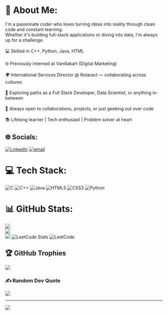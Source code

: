 # 💫 About Me:
I'm a passionate coder who loves turning ideas into reality through clean code and constant learning.<br>Whether it's building full-stack applications or diving into data, I'm always up for a challenge.<br><br>💻 Skilled in C++, Python, Java, HTML<br><br>🌐 Previously interned at Vanillakart (Digital Marketing)<br><br>🌍 International Services Director @ Rotaract — collaborating across cultures<br><br>🚀 Exploring paths as a Full Stack Developer, Data Scientist, or anything in-between<br><br>🤝 Always open to collaborations, projects, or just geeking out over code<br><br>📚 Lifelong learner | Tech enthusiast | Problem solver at heart


## 🌐 Socials:
[![LinkedIn](https://img.shields.io/badge/LinkedIn-%230077B5.svg?logo=linkedin&logoColor=white)](https://linkedin.com/in/parvathi-p-3707552a6) [![email](https://img.shields.io/badge/Email-D14836?logo=gmail&logoColor=white)](mailto:parvathi.pratap.h@gmail.com) 

# 💻 Tech Stack:
![C](https://img.shields.io/badge/c-%2300599C.svg?style=for-the-badge&logo=c&logoColor=white) ![C++](https://img.shields.io/badge/c++-%2300599C.svg?style=for-the-badge&logo=c%2B%2B&logoColor=white) ![Java](https://img.shields.io/badge/java-%23ED8B00.svg?style=for-the-badge&logo=openjdk&logoColor=white) ![HTML5](https://img.shields.io/badge/html5-%23E34F26.svg?style=for-the-badge&logo=html5&logoColor=white) ![CSS3](https://img.shields.io/badge/css3-%231572B6.svg?style=for-the-badge&logo=css3&logoColor=white) ![Python](https://img.shields.io/badge/python-3670A0?style=for-the-badge&logo=python&logoColor=ffdd54)
# 📊 GitHub Stats:
![](https://github-readme-stats.vercel.app/api?username=Parvv04&theme=shadow_green&hide_border=false&include_all_commits=false&count_private=false)<br/>
![](https://nirzak-streak-stats.vercel.app/?user=Parvv04&theme=shadow_green&hide_border=false)<br/>
![](https://github-readme-stats.vercel.app/api/top-langs/?username=Parvv04&theme=shadow_green&hide_border=false&include_all_commits=false&count_private=false&layout=compact)
![LeetCode Stats](https://leetcard.jacoblin.cool/parvv_04)
![LeetCode](https://leetcard.jacoblin.cool/Parvv04?theme=unicorn)



## 🏆 GitHub Trophies
![](https://github-profile-trophy.vercel.app/?username=Parvv04&theme=radical&no-frame=false&no-bg=true&margin-w=4)

### ✍️ Random Dev Quote
![](https://quotes-github-readme.vercel.app/api?type=horizontal&theme=tokyonight)

---
[![](https://visitcount.itsvg.in/api?id=Parvv04&icon=0&color=3)](https://visitcount.itsvg.in)

<!-- Proudly created with GPRM ( https://gprm.itsvg.in ) -->
